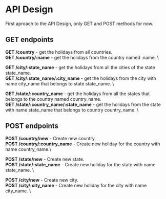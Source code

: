 # API Design

First aproach to the API Design, only GET and POST methods for now.

## GET endpoints

**GET /country** - get the holidays from all countries. \
**GET /country/:name** - get the holidays from the country named :name. \

**GET /city/:state_name** - get the holidays from all the cities of the 
state state_name. \
**GET /city/:state_name/:city_name** - get the holidays from the city with name city\_name that belongs to state state\_name. \

**GET /state/:country_name** - get the holidays from all the states that belongs to 
the country named country\_name. \
**GET /state/:country_name/:state_name** - get the holidays from the state with name state\_name that belongs to country country\_name. \

## POST endpoints

**POST /country/new** - Create new country. \
**POST /country/:country_name** - Create new holiday for the country with name country\_name.\

**POST /state/new** - Create new state. \
**POST /state/:state_name** - Create new holiday for the state with name state\_name. \

**POST /city/new** - Create new city. \
**POST /city/:city_name** - Create new holiday for the city with name city\_name. \